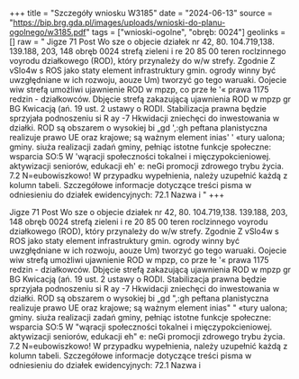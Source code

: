 +++
title = "Szczegóły wniosku W3185"
date = "2024-06-13"
source = "https://bip.brg.gda.pl/images/uploads/wnioski-do-planu-ogolnego/w3185.pdf"
tags = ["wnioski-ogolne", "obręb: 0024"]
geolinks = []
raw = " Jigze 71 Post Wo sze o objecie działek nr 42, 80. 104.719,138. 139.188, 203, 148 obręb 0024 strefą zieleni i re 20 85 00 teren roclzinnego voyrodu działkowego (ROD), który przynależy do w/w strefy. Zgodnie Z vSlo4w s ROS jako staty element infrastruktury gmin. ogrody winny być uwzgłędniane w ich rozwoju, aouze Um) tworzyć go tego waruaki. Oojecie wiw strefą umożliwi ujawnienie ROD w mpzp, co prze łe '« prawa 1175 redzin - działkowców. Dbjęcie strefą zakazującą ujawnienia ROD w mpzp gr BG Kwicacją (ań. 19 ust. 2 ustawy o RODI. Stabilizacja prawna będzie sprzyjała podnoszeniu si R ay -7 Hkwidacji zniechęci do inwestowania w działki. ROD są obszarem o wysokiej bi „gd ',:gh peftana planistyczna realizuje prawo UE oraz krajowe; są ważnym element inias' ' «tury ualona; gminy. siuża realizacji zadań gminy, pełniąc istotne funkcje społeczne: wsparcia SO:5 W 'wąracji społeczności tokalnei i mięczypokcieniowej. aktywizacji seniorów, edukacji eh' e: neGi promocji zdrowego trybu życia. 7.2 N=eubowiszkowo! W przypadku wypełnienia, należy uzupełnić każdą z kolumn tabeli. Szczegółowe informacje dotyczące treści pisma w odniesieniu do działek ewidencyjnych:  72.1 Nazwa i "
+++

 Jigze
71 Post Wo sze o objecie działek nr 42, 80. 104.719,138. 139.188, 203, 148 obręb 0024 strefą zieleni i
re 20 85 00 teren roclzinnego voyrodu działkowego (ROD), który przynależy do w/w strefy. Zgodnie
Z vSlo4w s ROS jako staty element infrastruktury gmin. ogrody winny być uwzgłędniane w ich rozwoju,
aouze Um) tworzyć go tego waruaki. Oojecie wiw strefą umożliwi ujawnienie ROD w mpzp, co
prze łe '« prawa 1175 redzin - działkowców. Dbjęcie strefą zakazującą ujawnienia ROD w mpzp
gr BG Kwicacją (ań. 19 ust. 2 ustawy o RODI. Stabilizacja prawna będzie sprzyjała podnoszeniu
si R ay -7 Hkwidacji zniechęci do inwestowania w działki. ROD są obszarem o wysokiej
bi „gd ",:gh peftana planistyczna realizuje prawo UE oraz krajowe; są ważnym element
inias" " «tury ualona; gminy. siuża realizacji zadań gminy, pełniąc istotne funkcje społeczne: wsparcia
SO:5 W "wąracji społeczności tokalnei i mięczypokcieniowej. aktywizacji seniorów, edukacji
eh" e: neGi promocji zdrowego trybu życia.
7.2 N=eubowiszkowo! W przypadku wypełnienia, należy uzupełnić każdą z kolumn tabeli.
Szczegółowe informacje dotyczące treści pisma w odniesieniu do działek ewidencyjnych:
 72.1 Nazwa i 


